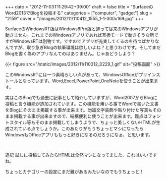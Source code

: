 +++
date = "2012-11-03T11:29:42+09:00"
draft = false
title = "SurfaceのWord2013でBlogを投稿する"
categories = ["computer", "gadget"]
slug = "2159"
cover = "/images/2012/11/110412_1555_1-1-300x169.jpg"
+++

<p>SurfaceのWindowsRT版はWindows8Pro版と違って従来のWindowsアプリが動きません。これまでのWindowsアプリであれば互換モードで動きそうな所ですがWindowsRTは別物です。ですのでアプリが充実してくるのを待つばかりなんですが、取り急ぎBlogの執筆環境は欲しいよね？と思うわけです。そしてまだBlogを書く為のアプリなんてのはありません。じゃあどうしよう？

{{< figure src="/static/images/2012/11/110312_0229_1.gif" alt="投稿画面" >}}

</p><p>このWindowsRTには一つ素晴らしい点があって、WindowsOfficeがプリインストールとなっています。Word,Execl,PowerPoint,OneNoteを使うことが出来ます。
</p><p>実はこのBlogでも過去に記事として紹介していますが、Word2007からBlogに投稿と言う機能が追加されています。この機能を用いる事でWordで書いた文書をBlogにそのまま掲載する事が出来ます。勿論文字装飾や貼り付けた写真もそのまま掲載する事が出来ますので、結構便利に使うことが出来ます。難点はフォントスタイル等もそのまま掲載してしまうようで、ちょっと美しくないHTMLが生成されている点でしょうか。このあたりがもうちょっとマシになったらWindowsもOfficeアプリももっと好きになるのだろうになぁ、と思います。
</p><p>
 </p>
追記
試しに投稿してみたらHTMLは全然マシになってました、これはいいですね。<p>
ちょっとカテゴリーの設定にまだ難があるみたいなのでもうちょっと！
</p>
